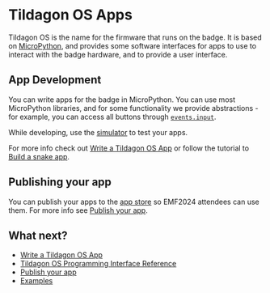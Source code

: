 # Tildagon OS Apps

Tildagon OS is the name for the firmware that runs on the badge. It is based on [MicroPython](https://docs.micropython.org/en/latest/), and provides some software interfaces for apps to use to interact with the badge hardware, and to provide a user interface.

## App Development

You can write apps for the badge in MicroPython. You can use most MicroPython libraries, and for some functionality we provide abstractions - for example, you can access all buttons through [`events.input`](./reference/badge-hardware.md#buttons).

While developing, use the [simulator](./simulate.md) to test your apps.

For more info check out [Write a Tildagon OS App][app-getting-started] or follow the tutorial to [Build a snake app](./examples/snake.md).

## Publishing your app

You can publish your apps to the [app store](https://apps.badge.emfcamp.org/) so EMF2024 attendees can use them. For more info see [Publish your app](publish.md).

[simulator]: https://github.com/emfcamp/badge-2024-software/tree/main/sim
[app-getting-started]: ./development.md

## What next?

<div class="grid cards" markdown>

- [Write a Tildagon OS App](./development.md)
- [Tildagon OS Programming Interface Reference](./reference/reference.md)
- [Publish your app](./publish.md)
- [Examples](./examples/examples.md)

</div>